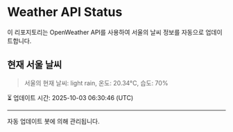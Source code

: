 
# Weather API Status

이 리포지토리는 OpenWeather API를 사용하여 서울의 날씨 정보를 자동으로 업데이트합니다.

## 현재 서울 날씨
> 서울의 현재 날씨: light rain, 온도: 20.34°C, 습도: 70%

⏳ 업데이트 시간: 2025-10-03 06:30:46 (UTC)

---
자동 업데이트 봇에 의해 관리됩니다.
